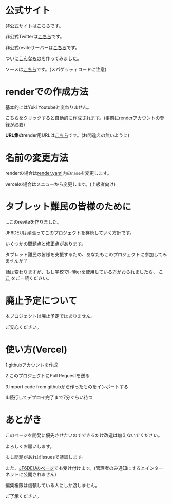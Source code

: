 # 公式サイト

非公式サイトは[こちら](https://revite.jf6deu.net/)です。

非公式Twitterは[こちら](https://x.com/ForkRevite)です。

非公式reviteサーバーは[こちら](https://rvlt.gg/1rv7cyC9)です。

ついに[こんなもの](https://revite-urls.onrender.com/)を作ってみました。

ソースは[こちら](https://github.com/JF6DEU/revite-urls)です。(スパゲッティコードに注意)

# renderでの作成方法

基本的にはYuki Youtubeと変わりません。

[こちら](http://render.com/deploy?repo=https://github.com/JF6DEU/revite-1/)をクリックすると自動的に作成されます。(事前にrenderアカウントの登録が必要)

**URL集の**render用URLは[こちら](http://render.com/deploy?repo=https://github.com/JF6DEU/revite-urls/)です。(お間違えの無いように)

# 名前の変更方法

renderの場合は[render.yaml](render.yaml)内の`name`を変更します。

vercelの場合はメニューから変更します。(上級者向け)

# タブレット難民の皆様のために

...このreviteを作りました。

JF6DEUは頑張ってこのプロジェクトを存続していく方針です。

いくつかの問題点と修正点があります。

タブレット難民の皆様を支援するため、あなたもこのプロジェクトに参加してみませんか？

話は変わりますが、もし学校でI-filterを使用している方がおられましたら、 [ここ](https://tnsk.ie-t.net/index.php?id=72) をご一読ください。

# 廃止予定について

本プロジェクトは廃止予定ではありません。

ご安心ください。

# 使い方(Vercel)

1.githubアカウントを作成

2.このプロジェクトにPull Requestを送る

3.Import code from githubから作ったものをインポートする

4.続行してデプロイ完了まで7分ぐらい待つ

# あとがき

このページを開発に優先させたいのでできるだけ改造は加えないでください。

よろしくお願いします。

もし問題があればIssuesで議論します。

また、[JF6DEUのページ](https://tnsk.ie-t.net)でも受け付けます。(管理者のみ通知にするとインターネットに公開されません)

編集権限は信頼している人にしか渡しません。

ご了承ください。
